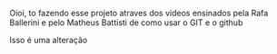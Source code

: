 Oioi, to fazendo esse projeto atraves dos videos ensinados pela Rafa Ballerini e pelo Matheus Battisti de como usar o GIT e o github

Isso é uma alteração